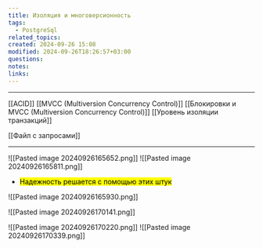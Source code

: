 ```yaml
---
title: Изоляция и многоверсионность
tags:
  - PostgreSql
related_topics: 
created: 2024-09-26 15:08
modified: 2024-09-26T18:26:57+03:00
questions: 
notes: 
links: 
---
```


----
[[ACID]]
[[MVCC (Multiversion Concurrency Control)]]
[[Блокировки и  MVCC (Multiversion Concurrency Control)]]
[[Уровень изоляции транзакций]]

[[Файл с запросами]]


----


![[Pasted image 20240926165652.png]]
![[Pasted image 20240926165811.png]]

- <mark class="hltr-yellow">Надежность решается с помощью этих штук</mark>

![[Pasted image 20240926165930.png]]

![[Pasted image 20240926170141.png]]

 ![[Pasted image 20240926170220.png]]
![[Pasted image 20240926170339.png]]

 